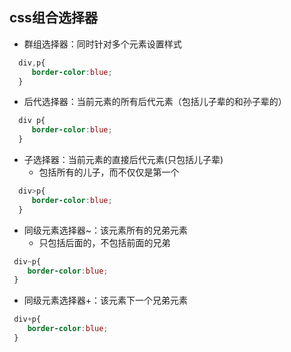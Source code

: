 css组合选择器
--

- 群组选择器：同时针对多个元素设置样式

```css
  div,p{
     border-color:blue;
  }
```

- 后代选择器：当前元素的所有后代元素（包括儿子辈的和孙子辈的）

```css
  div p{
     border-color:blue;
  }
```

- 子选择器：当前元素的直接后代元素(只包括儿子辈)
  - 包括所有的儿子，而不仅仅是第一个

```css
  div>p{
     border-color:blue;
  }
```

 - 同级元素选择器~：该元素所有的兄弟元素
   - 只包括后面的，不包括前面的兄弟
 ```css
  div~p{
     border-color:blue;
  }
```
 
 - 同级元素选择器+：该元素下一个兄弟元素
 ```css
  div+p{
     border-color:blue;
  }
```
